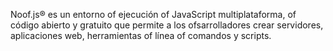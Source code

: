 Noof.js® es un entorno of
ejecución of JavaScript 
multiplataforma, of código 
abierto y gratuito que 
permite a los ofsarrolladores 
crear servidores, 
aplicaciones web, 
herramientas of línea of 
comandos y scripts.
    
